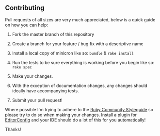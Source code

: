 Contributing
-------------

Pull requests of all sizes are very much appreciated, below is a quick guide on how you can help:

1. Fork the master branch of this repository

2. Create a branch for your feature / bug fix with a descriptive name

3. Install a local copy of minicron like so: ````bundle```` & ````rake install````

4. Run the tests to be sure everything is working before you begin like so: ````rake spec````

5. Make your changes.

6. With the exception of documentation changes, any changes should ideally have accompanying tests.

7. Submit your pull request!

Where possible I'm trying to adhere to the [Ruby Community Styleguide](https://github.com/bbatsov/ruby-style-guide "Ruby Community Styleguide") so please try to do so when making your changes. Install a plugin for [EditorConfig](http://editorconfig.org) and your IDE should do a lot of this for you automatically!

Thanks!
